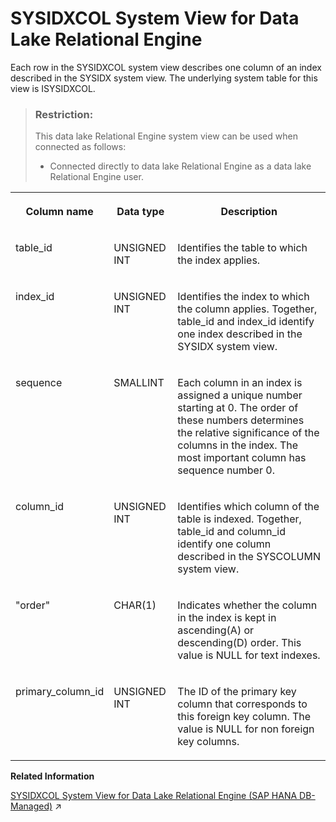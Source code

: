 <!-- loio3be8e1416c5f1014aa0185d6ff33803a -->

# SYSIDXCOL System View for Data Lake Relational Engine

Each row in the SYSIDXCOL system view describes one column of an index described in the SYSIDX system view. The underlying system table for this view is ISYSIDXCOL.



> ### Restriction:  
> This data lake Relational Engine system view can be used when connected as follows:
> 
> -   Connected directly to data lake Relational Engine as a data lake Relational Engine user.




<table>
<tr>
<th valign="top">

Column name



</th>
<th valign="top">

Data type



</th>
<th valign="top">

Description



</th>
</tr>
<tr>
<td valign="top">

table\_id



</td>
<td valign="top">

UNSIGNED INT



</td>
<td valign="top">

Identifies the table to which the index applies.



</td>
</tr>
<tr>
<td valign="top">

index\_id



</td>
<td valign="top">

UNSIGNED INT



</td>
<td valign="top">

Identifies the index to which the column applies. Together, table\_id and index\_id identify one index described in the SYSIDX system view.



</td>
</tr>
<tr>
<td valign="top">

sequence



</td>
<td valign="top">

SMALLINT



</td>
<td valign="top">

Each column in an index is assigned a unique number starting at 0. The order of these numbers determines the relative significance of the columns in the index. The most important column has sequence number 0.



</td>
</tr>
<tr>
<td valign="top">

column\_id



</td>
<td valign="top">

UNSIGNED INT



</td>
<td valign="top">

Identifies which column of the table is indexed. Together, table\_id and column\_id identify one column described in the SYSCOLUMN system view.



</td>
</tr>
<tr>
<td valign="top">

"order"



</td>
<td valign="top">

CHAR\(1\)



</td>
<td valign="top">

Indicates whether the column in the index is kept in ascending\(A\) or descending\(D\) order. This value is NULL for text indexes.



</td>
</tr>
<tr>
<td valign="top">

primary\_column\_id



</td>
<td valign="top">

UNSIGNED INT



</td>
<td valign="top">

The ID of the primary key column that corresponds to this foreign key column. The value is NULL for non foreign key columns.



</td>
</tr>
</table>

**Related Information**  


[SYSIDXCOL System View for Data Lake Relational Engine (SAP HANA DB-Managed)](https://help.sap.com/viewer/a898e08b84f21015969fa437e89860c8/2023_2_QRC/en-US/c788126885234b62a755b24da7d314e9.html "Each row in the SYSIDXCOL system view describes one column of an index described in the SYSIDX system view. The underlying system table for this view is ISYSIDXCOL.") :arrow_upper_right:


